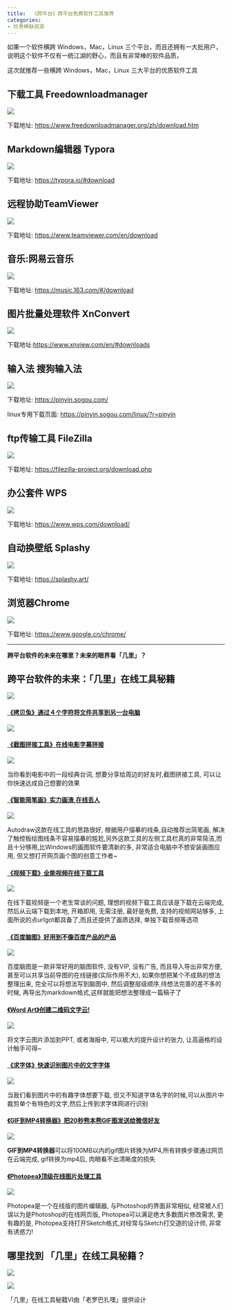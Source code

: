 ```yaml
---
title:  《跨平台》跨平台免费软件工具推荐
categories:
- 珍贵稀缺资源
---
```


如果一个软件横跨 Windows，Mac，Linux 三个平台，而且还拥有一大批用户，说明这个软件不仅有一统江湖的野心，而且有非常棒的软件品质，

这次就推荐一些横跨 Windows，Mac，Linux 三大平台的优质软件工具


## 下载工具 Freedownloadmanager

![](https://v2fy.com/asset/win-mac-liunx/fdm.png)

下载地址: https://www.freedownloadmanager.org/zh/download.htm

## Markdown编辑器 Typora

![](https://v2fy.com/asset/win-mac-liunx/typera.png)


下载地址: https://typora.io/#download

## 远程协助TeamViewer

![](https://v2fy.com/asset/win-mac-liunx/teamview.png)

下载地址: https://www.teamviewer.com/en/download

## 音乐:网易云音乐

![](https://v2fy.com/asset/win-mac-liunx/net-music.png)


下载地址: https://music.163.com/#/download

## 图片批量处理软件 XnConvert

![](https://v2fy.com/asset/win-mac-liunx/xnconvert.png)



下载地址:https://www.xnview.com/en/#downloads

## 输入法 搜狗输入法

![](https://v2fy.com/asset/win-mac-liunx/sougou.png)


下载地址: https://pinyin.sogou.com/

linux专用下载页面: https://pinyin.sogou.com/linux/?r=pinyin

## ftp传输工具 FileZilla


![](https://v2fy.com/asset/win-mac-liunx/filezilla.png)


下载地址: https://filezilla-project.org/download.php

## 办公套件 WPS


![](https://v2fy.com/asset/win-mac-liunx/wps.png)

下载地址: https://www.wps.com/download/

## 自动换壁纸 Splashy

![](https://v2fy.com/asset/win-mac-liunx/electron.png)


下载地址: https://splashy.art/




## 浏览器Chrome

![](https://v2fy.com/asset/win-mac-liunx/chrome.png)

下载地址: https://www.google.cn/chrome/



---

**跨平台软件的未来在哪里？未来的眼界看「几里」？**


## 跨平台软件的未来：「几里」在线工具秘籍
![](https://v2fy.com/asset/jili/10.png)



#### [《拷贝兔》通过４个字符将文件共享到另一台电脑](https://v2fy.com/p/016-copy-tool/)

![](https://v2fy.com/asset/016-copy-tool/copy.gif)



#### [《截图拼接工具》在线电影字幕拼接](https://v2fy.com/p/013-join-screenshots/)


![](https://v2fy.com/asset/013-join-screenshots/jietu.gif)


当你看到电影中的一段经典台词, 想要分享给周边的好友时,截图拼接工具, 可以让你快速达成自己想要的效果


#### [《智能简笔画》实力画渣,在线丢人](https://v2fy.com/p/010-autodraw/)


![](https://v2fy.com/asset/autodraw/fish.gif)


Autodraw这款在线工具的思路很好, 根据用户描摹的线条,自动推荐出简笔画, 解决了触控板绘图线条不容易描摹的尴尬,另外这款工具的左侧工具栏真的非常简洁,而且十分够用,比Windows的画图软件要清新的多, 非常适合电脑中不想安装画图应用, 但又想打开网页画个图的创意工作者~


#### [《视频下载》全能视频在线下载工具](https://v2fy.com/p/009-urlgot/)

![](https://v2fy.com/asset/urlgot/youtube.gif)


在线下载视频是一个老生常谈的问题, 理想的视频下载工具应该是下载在云端完成,然后从云端下载到本地, 开箱即用, 无需注册, 最好是免费, 支持的视频网站够多, 上面所说的点urlgot都具备了,而且还提供了画质选择, 单独下载音频等选项




#### [《百度脑图》好用到不像百度产品的产品](https://v2fy.com/p/005-baidunaotu/)


![](https://v2fy.com/asset/README/73585351-82ba5e80-44db-11ea-88e8-a817c1c7cfca.gif)

百度脑图是一款非常好用的脑图软件, 没有VIP, 没有广告, 而且导入导出非常方便, 甚至可以共享当前导图的在线链接(实际作用不大), 如果你想把某个不成熟的想法整理出来, 完全可以将想法写到脑图中, 然后调整层级顺序,待想法完善的差不多的时候, 再导出为markdown格式,这样就能把想法整理成一篇稿子了



#### [《Word Art》创建二维码文字云!](https://v2fy.com/p/004-word-art/)

![](https://v2fy.com/asset/README/73535907-a8098700-445f-11ea-94f2-5d5ce89bbb74.gif)


将文字云图片添加到PPT, 或者海报中, 可以极大的提升设计的张力, 让高逼格的设计触手可得~

#### [ 《求字体》快速识别图片中的文字字体](https://v2fy.com/p/003-qiuziti/)

![](https://v2fy.com/asset/README/73504194-8382c000-4409-11ea-93ff-b71107dc8bdf.gif)

当我们看到图片中的有趣字体想要下载, 但又不知道字体名字的时候,可以从图片中裁剪单个有特色的文字,然后上传到求字体网进行识别


 #### [《GIF到MP4转换器》把20秒熊本熊GIF图发送给微信好友](https://v2fy.com/p/002-gif-to-mp4/)

![](https://v2fy.com/asset/README/73356545-93998300-42d5-11ea-8ffa-12bc1c419436.gif)

**GIF到MP4转换器**可以将100MB以内的gif图片转换为MP4,所有转换步骤通过网页在云端完成, gif转换为mp4后, 肉眼看不出清晰度的损失


#### [《Photopea》顶级在线图片处理工具](https://v2fy.com/p/001-photopea/)

![](https://v2fy.com/asset/README/73324183-0c242380-4285-11ea-855d-b2235af6d97a.gif)

Photopea是一个在线版的图片编辑器, 与Photoshop的界面非常相似, 经常被人们误以为是Photoshop的在线网页版, Photopea可以满足绝大多数图片修改需求, 更有趣的是, Photopea支持打开Sketch格式,对经常与Sketch打交道的设计师, 非常有诱惑力!


## 哪里找到 「几里」在线工具秘籍？

![](https://v2fy.com/asset/jili/11.png)



![](https://v2fy.com/asset/jili/mockup00015.jpg)



「几里」在线工具秘籍VI由「老罗巴扎嘿」提供设计 


